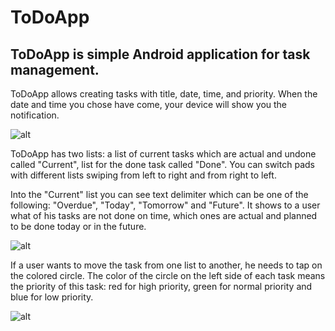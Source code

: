 # ToDoApp

## ToDoApp is simple Android application for task management.

ToDoApp allows creating tasks with title, date, time, and priority. When the date and time you chose have come, your device will show you the notification.

![alt](https://image.ibb.co/h5Z2iz/Screenshot_2018_08_06_20_56_49_502_com_example_bboyi_todolist.png)

ToDoApp has two lists: a list of current tasks which are actual and undone called "Current", list for the done task called "Done". You can switch pads with different lists swiping from left to right and from right to left.

Into the "Current" list you can see text delimiter which can be one of the following: "Overdue", "Today", "Tomorrow" and "Future". It shows to a user what of his tasks are not done on time, which ones are actual and planned to be done today or in the future.

![alt](https://image.ibb.co/fPiv3z/Screenshot_2018_08_06_20_56_31_621_com_example_bboyi_todolist.png)

If a user wants to move the task from one list to another, he needs to tap on the colored circle. The color of the circle on the left side of each task means the priority of this task: red for high priority, green for normal priority and blue for low priority.

![alt](https://image.ibb.co/cV2cGK/Screenshot_2018_08_06_20_56_34_304_com_example_bboyi_todolist.png)
